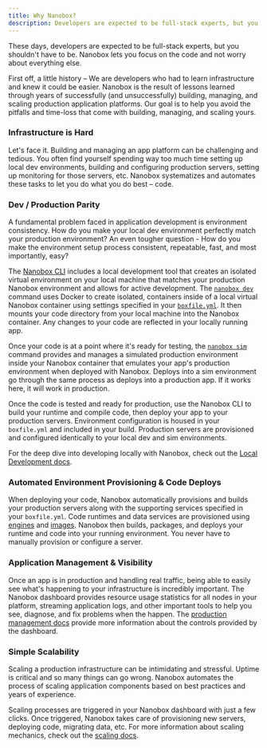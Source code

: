 ```yaml
---
title: Why Nanobox?
description: Developers are expected to be full-stack experts, but you shouldn't have to be. Nanobox lets you focus on code and not worry about everything else.
---
```


These days, developers are expected to be full-stack experts, but you shouldn't have to be. Nanobox lets you focus on the code and not worry about everything else.

First off, a little history – We are developers who had to learn infrastructure and knew it could be easier. Nanobox is the result of lessons learned through years of successfully (and unsuccessfully) building, managing, and scaling production application platforms. Our goal is to help you avoid the pitfalls and time-loss that come with building, managing, and scaling yours.

### Infrastructure is Hard
Let's face it. Building and managing an app platform can be challenging and tedious. You often find yourself spending way too much time setting up local dev environments, building and configuring production servers, setting up monitoring for those servers, etc. Nanobox systematizes and automates these tasks to let you do what you do best – code.

### Dev / Production Parity
A fundamental problem faced in application development is environment consistency. How do you make your local dev environment perfectly match your production environment? An even tougher question - How do you make the environment setup process consistent, repeatable, fast, and most importantly, easy?

The [Nanobox CLI](/cli/) includes a local development tool that creates an isolated virtual environment on your local machine that  matches your production Nanobox environment and allows for active development. The [`nanobox dev`](/cli/dev/) command uses Docker to create isolated, containers inside of a local virtual Nanobox container using settings specified in your [`boxfile.yml`](/boxfile/). It then mounts your code directory from your local machine into the Nanobox container. Any changes to your code are reflected in your locally running app.

Once your code is at a point where it's ready for testing, the [`nanobox sim`](/cli/sim/) command provides and manages a simulated production environment inside your Nanobox container that emulates your app's production environment when deployed with Nanobox. Deploys into a sim environment go through the same process as deploys into a production app. If it works here, it will work in production.

Once the code is tested and ready for production, use the Nanobox CLI to build your runtime and compile code, then deploy your app to your production servers. Environment configuration is housed in your `boxfile.yml` and included in your build. Production servers are provisioned and configured identically to your local dev and sim environments.

For the deep dive into developing locally with Nanobox, check out the [Local Development docs](/local-dev/).

### Automated Environment Provisioning & Code Deploys
When deploying your code, Nanobox automatically provisions and builds your production servers along with the supporting services specified in your `boxfile.yml`. Code runtimes and data services are provisioned using [engines](/engines/) and [images](/images/). Nanobox then builds, packages, and deploys your runtime and code into your running environment. You never have to manually provision or configure a server.

### Application Management & Visibility
Once an app is in production and handling real traffic, being able to easily see what's happening to your infrastructure is incredibly important. The Nanobox dashboard provides resource usage statistics for all nodes in your platform, streaming application logs, and other important tools to help you see, diagnose, and fix problems when the happen. The [production management docs](/production-management/) provide more information about the controls provided by the dashboard.

### Simple Scalability
Scaling a production infrastructure can be intimidating and stressful. Uptime is critical and so many things can go wrong. Nanobox automates the process of scaling application components based on best practices and years of experience.

Scaling processes are triggered in your Nanobox dashboard with just a few clicks. Once triggered, Nanobox takes care of provisioning new servers, deploying code, migrating data, etc. For more information about scaling mechanics, check out the [scaling docs](/scaling/).
